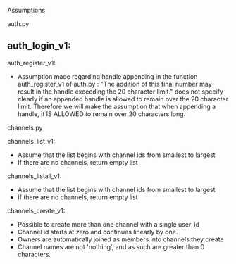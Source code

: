 Assumptions

auth.py 

auth_login_v1:
- 

auth_register_v1:
- Assumption made regarding handle appending in the function auth_register_v1 of auth.py : "The addition of this final number may result in the handle exceeding the 20 character limit." does not specify clearly if an appended handle is allowed to remain over the 20 character limit. Therefore we will make the assumption that when appending a handle, it IS ALLOWED to remain over 20 characters long.

channels.py 

channels_list_v1:
- Assume that the list begins with channel ids from smallest to largest
- If there are no channels, return empty list

channels_listall_v1:
- Assume that the list begins with channel ids from smallest to largest
- If there are no channels, return empty list

channels_create_v1:
- Possible to create more than one channel with a single user_id
- Channel id starts at zero and continues linearly by one.
- Owners are automatically joined as members into channels they create
- Channel names are not 'nothing', and as such are greater than 0 characters.

